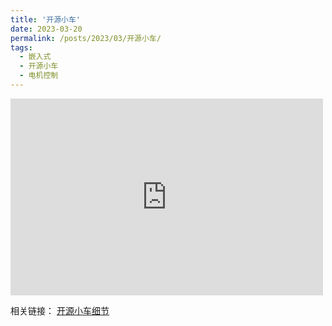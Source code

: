 ```yaml
---
title: '开源小车'
date: 2023-03-20
permalink: /posts/2023/03/开源小车/
tags:
  - 嵌入式
  - 开源小车
  - 电机控制
---
```


<iframe width="500" height="315" src="https://www.youtube.com/embed/OZvjfbpXpro" title="YouTube video player" frameborder="0" allow="accelerometer; autoplay; clipboard-write; encrypted-media; gyroscope; picture-in-picture; web-share" allowfullscreen></iframe>

相关链接：
[开源小车细节](https://skysedge.com/robotics/index.html)
